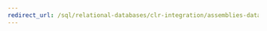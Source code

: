 ```yaml
---
redirect_url: /sql/relational-databases/clr-integration/assemblies-database-engine?toc=%2fsql%2frelational-databases%2fclr-integration%2ftoc.json
---
```

